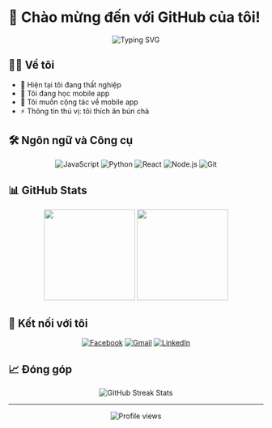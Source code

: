 # 👋 Chào mừng đến với GitHub của tôi! 

<div align="center">
  <img src="https://readme-typing-svg.herokuapp.com?font=Fira+Code&pause=1000&color=2196F3&center=true&width=500&lines=Passionate+Developer;Always+learning+new+things" alt="Typing SVG" />
</div>

## 👨‍💻 Về tôi

- 🔭 Hiện tại tôi đang thất nghiệp
- 🌱 Tôi đang học mobile app
- 👯 Tôi muốn cộng tác về mobile app
- ⚡ Thông tin thú vị: tôi thích ăn bún chả

## 🛠️ Ngôn ngữ và Công cụ

<div align="center">
  
![JavaScript](https://img.shields.io/badge/-JavaScript-F7DF1E?style=flat-square&logo=javascript&logoColor=black)
![Python](https://img.shields.io/badge/-Python-3776AB?style=flat-square&logo=Python&logoColor=white)
![React](https://img.shields.io/badge/-React-61DAFB?style=flat-square&logo=react&logoColor=black)
![Node.js](https://img.shields.io/badge/-Node.js-339933?style=flat-square&logo=node.js&logoColor=white)
![Git](https://img.shields.io/badge/-Git-F05032?style=flat-square&logo=git&logoColor=white)

</div>

## 📊 GitHub Stats

<div align="center">
  <img height="180em" src="https://github-readme-stats.vercel.app/api?username=YOUR_USERNAME&show_icons=true&theme=dracula&include_all_commits=true&count_private=true"/>
  <img height="180em" src="https://github-readme-stats.vercel.app/api/top-langs/?username=YOUR_USERNAME&layout=compact&langs_count=7&theme=dracula"/>
</div>

## 🤝 Kết nối với tôi

<div align="center">
  
[![Facebook](https://img.shields.io/badge/-Facebook-1877F2?style=for-the-badge&logo=Facebook&logoColor=white)](https://facebook.com/YOUR_USERNAME)
[![Gmail](https://img.shields.io/badge/-Gmail-D14836?style=for-the-badge&logo=Gmail&logoColor=white)](mailto:lvu.byte@gmail.com)
[![LinkedIn](https://img.shields.io/badge/-LinkedIn-0077B5?style=for-the-badge&logo=LinkedIn&logoColor=white)](https://www.linkedin.com/in/lvuxyz/)

</div>

## 📈 Đóng góp

<div align="center">
  <img src="https://github-readme-streak-stats.herokuapp.com/?user=YOUR_USERNAME&theme=dracula" alt="GitHub Streak Stats"/>
</div>

---
<div align="center">
  <img src="https://komarev.com/ghpvc/?username=YOUR_USERNAME&color=blueviolet" alt="Profile views"/>
</div>
